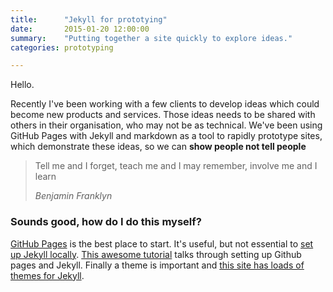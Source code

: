 ```yaml
---
title:      "Jekyll for prototying"
date:       2015-01-20 12:00:00
summary:    "Putting together a site quickly to explore ideas."
categories: prototyping

---
```



Hello.

Recently I've been working with a few clients to develop ideas which could become new products and services. Those ideas needs to be shared with others in their organisation, who may not be as technical. We've been using GitHub Pages with Jekyll and markdown as a tool to rapidly prototype sites, which demonstrate these ideas, so we can **show people not tell people**

<blockquote>
  <p>
    Tell me and I forget, teach me and I may remember, involve me and I learn
  </p>
  <p><cite title="Benjamin Franklyn">Benjamin Franklyn</cite></p>
</blockquote>

### Sounds good, how do I do this myself?

[GitHub Pages](https://pages.github.com) is the best place to start. It's useful, but not essential to [set up Jekyll locally](https://help.github.com/articles/using-jekyll-with-pages/). [This awesome tutorial](http://24ways.org/2013/get-started-with-github-pages/) talks through setting up Github pages and Jekyll. Finally a theme is important and [this site has loads of themes for Jekyll](http://jekyllthemes.org).
